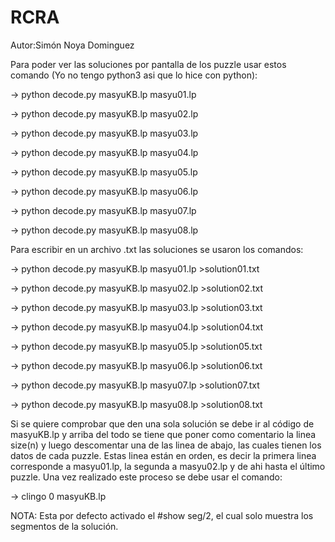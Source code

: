 # RCRA

Autor:Simón Noya Dominguez

Para poder ver las soluciones por pantalla de los puzzle usar estos comando (Yo no tengo python3 asi que lo hice con python):

-> python decode.py masyuKB.lp masyu01.lp

-> python decode.py masyuKB.lp masyu02.lp

-> python decode.py masyuKB.lp masyu03.lp

-> python decode.py masyuKB.lp masyu04.lp

-> python decode.py masyuKB.lp masyu05.lp

-> python decode.py masyuKB.lp masyu06.lp

-> python decode.py masyuKB.lp masyu07.lp

-> python decode.py masyuKB.lp masyu08.lp

Para escribir en un archivo .txt las soluciones se usaron los comandos:

-> python decode.py masyuKB.lp masyu01.lp >solution01.txt

-> python decode.py masyuKB.lp masyu02.lp >solution02.txt

-> python decode.py masyuKB.lp masyu03.lp >solution03.txt

-> python decode.py masyuKB.lp masyu04.lp >solution04.txt

-> python decode.py masyuKB.lp masyu05.lp >solution05.txt

-> python decode.py masyuKB.lp masyu06.lp >solution06.txt

-> python decode.py masyuKB.lp masyu07.lp >solution07.txt

-> python decode.py masyuKB.lp masyu08.lp >solution08.txt

Si se quiere comprobar que den una sola solución se debe ir al código de masyuKB.lp y arriba del todo se tiene que poner como comentario la linea size(n) y luego descomentar una de las linea de abajo, las cuales tienen los datos de cada puzzle. Estas linea están en orden, es decir la primera linea corresponde a masyu01.lp, la segunda a masyu02.lp y de ahi hasta el último puzzle. Una vez realizado este proceso se debe usar el comando:

-> clingo 0  masyuKB.lp



NOTA: Esta por defecto activado el #show seg/2, el cual solo muestra los segmentos de la solución. 
